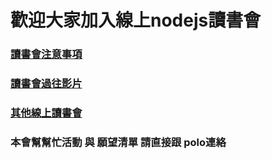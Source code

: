 # 歡迎大家加入線上nodejs讀書會

### [讀書會注意事項](http://goo.gl/d9cRJ9)

### [讀書會過往影片](https://github.com/onlinereadbook/booknodejs/tree/master/%E8%AE%80%E6%9B%B8%E6%9C%83%E9%81%8E%E5%BE%80%E5%BD%B1%E7%89%87)

### [其他線上讀書會](http://goo.gl/mQbjWw)

  


### 本會幫幫忙活動 與 願望清單 請直接跟 polo連絡
